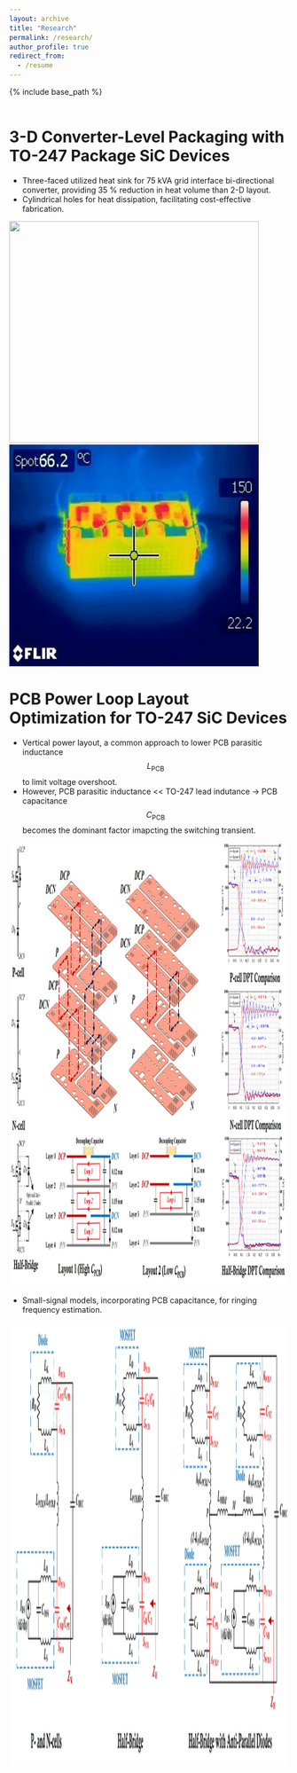 ```yaml
---
layout: archive
title: "Research"
permalink: /research/
author_profile: true
redirect_from:
  - /resume
---
```


{% include base_path %}
<br>
<br>

3-D Converter-Level Packaging with TO-247 Package SiC Devices 
======
* Three-faced utilized heat sink for 75 kVA grid interface bi-directional converter, providing 35 % reduction in heat volume than 2-D layout.
* Cylindrical holes for heat dissipation, facilitating cost-effective fabrication.

<img src="/images/heat_sink1.jpg" width="450" height="400">   <img src="/images/heat_sink2.jpg" width="450" height="400">

PCB Power Loop Layout Optimization for TO-247 SiC Devices
======
* Vertical power layout, a common approach to lower PCB parasitic inductance $$L_\text{PCB}$$ to limit voltage overshoot.
* However, PCB parasitic inductance << TO-247 lead indutance &rarr; PCB capacitance $$C_\text{PCB}$$ becomes the dominant factor imapcting the switching transient.

<img src="/images/pcb1.jpg" width="800" height="800">  

* Small-signal models, incorporating PCB capacitance, for ringing frequency estimation.

<img src="/images/pcb2.jpg" width="800" height="800">  
